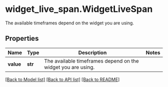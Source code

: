 # widget_live_span.WidgetLiveSpan

The available timeframes depend on the widget you are using.
## Properties
Name | Type | Description | Notes
------------ | ------------- | ------------- | -------------
**value** | **str** | The available timeframes depend on the widget you are using. | 

[[Back to Model list]](../README.md#documentation-for-models) [[Back to API list]](../README.md#documentation-for-api-endpoints) [[Back to README]](../README.md)


